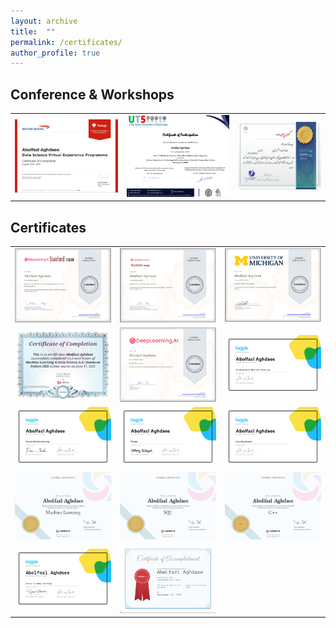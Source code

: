 ```yaml
---
layout: archive
title:  ""
permalink: /certificates/
author_profile: true
---
```

## Conference & Workshops


|                               |                                 |                               |    
|:-----------------------------:|:-------------------------------:|:-----------------------------:|
 |![](/images/airways.png)      |![](/images/UT55.png)            |![](/images/InventionWorkshop.png)   |


## Certificates

|                               |                                 |                               |    
|:-----------------------------:|:-------------------------------:|:-----------------------------:|
|![](/images/andrew1.png)       |   ![](/images/advancedML.png)   |![](/images/DSMichigan.png)    |
|![](/images/udemy.png)         |    ![](/images/Aiforall.png)    |  ![](/images/intermediateML.png)       |
|![](/images/MLKaggle.png)      |    ![](/images/PandasKaggle.png)|  ![](/images/VisualKaggle.png)|
|![](/images/MLsolo.jpg)        |    ![](/images/sql.png)         |  ![](/images/c++.png)         |
|![](/images/IntrotoDeepLearning.png)        |    ![](/images/type.png)    |                               |

  


